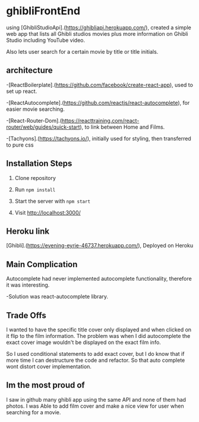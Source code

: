 # ghibliFrontEnd

 using [GhibliStudioApi].(https://ghibliapi.herokuapp.com/), created a simple web app that lists all Ghibli studios movies plus more information on Ghibli Studio including YouTube video.

 Also lets user search for a certain movie by title or title initials.



## architecture

-[ReactBoilerplate].(https://github.com/facebook/create-react-app), used to set up react.

-[ReactAutocomplete].(https://github.com/reactjs/react-autocomplete), for   easier movie searching.

-[React-Router-Dom].(https://reacttraining.com/react-router/web/guides/quick-start), to link between Home and  Films.

-[Tachyons].(https://tachyons.io/), initially used for styling, then transferred to pure css


## Installation Steps

1. Clone repository

2. Run `npm install`

3. Start the server with `npm start`

4. Visit [http://localhost:3000/](http://localhost:3000/)



## Heroku link

[Ghibli].(https://evening-eyrie-46737.herokuapp.com/), Deployed on Heroku



## Main Complication

Autocomplete had never implemented autocomplete functionality, therefore it was interesting.

-Solution was react-autocomplete library.


## Trade Offs

I wanted to have the specific title cover only displayed and when clicked on it flip to the film information. The problem was when I did autocomplete the exact cover image wouldn't be displayed on the exact film info.

So I used conditional statements to add exact cover, but I do know that if more time I can destructure the code and refactor. So that auto complete wont distort cover implementation.


## Im the most proud of

I saw in github many ghibli app using the same API and none of them had photos. I was Able to add film cover and make a nice view for user when searching for a movie.
